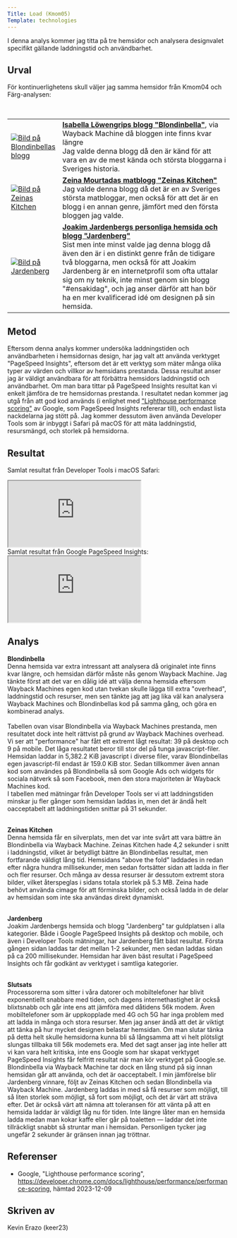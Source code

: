 ```yaml
---
Title: Load (Kmom05)
Template: technologies
---
```


<p>I denna analys kommer jag titta på tre hemsidor och analysera designvalet specifikt gällande laddningstid och användbarhet. </p>

Urval
-----------------------

<p>För kontinuerlighetens skull väljer jag samma hemsidor från Kmom04 och Färg-analysen:</p>
<br />
<table>
<tr>
    <td style="width: 100px;">
        <a href="../image/blogg-blondinbella.png"><img src="../image/blogg-blondinbella.png?height=200" alt="Bild på Blondinbellas blogg" /></a>
    </td>
    <td>
<b><a href="https://web.archive.org/web/20160528173355/https://www.blondinbella.se/">Isabella Löwengrips blogg "Blondinbella"</a></b>, via Wayback Machine då bloggen inte finns kvar längre<br />
Jag valde denna blogg då den är känd för att vara en av de mest kända och största bloggarna i Sveriges historia.
    </td>
</tr>
<tr>
    <td>
        <a href="../image/blogg-zeinas.png"><img src="../image/blogg-zeinas.png?height=200" alt="Bild på Zeinas Kitchen" /></a>
    </td>
    <td>
<b><a href="https://zeinaskitchen.se/">Zeina Mourtadas matblogg "Zeinas Kitchen"</b></a><br />
Jag valde denna blogg då det är en av Sveriges största matbloggar, men också för att det är en blogg i en annan genre, jämfört med den första bloggen jag valde.
    </td>
</tr>
<tr>
    <td>
        <a href="../image/blogg-jardenberg.png"><img src="../image/blogg-jardenberg.png?height=200" alt="Bild på Jardenberg" /></a>
    </td>
    <td>
<b><a href="https://jardenberg.se/">Joakim Jardenbergs personliga hemsida och blogg "Jardenberg"</b></a><br />
Sist men inte minst valde jag denna blogg då även den är i en distinkt genre från de tidigare två bloggarna, men också för att Joakim Jardenberg är en internetprofil som ofta uttalar sig om ny teknik, inte minst genom sin blogg "#ensakidag", och jag anser därför att han bör ha en mer kvalificerad idé om designen på sin hemsida. 
    </td>
</tr>
</table>

Metod
-----------------------

Eftersom denna analys kommer undersöka laddningstiden och användbarheten i hemsidornas design, har jag valt att använda verktyget "PageSpeed Insights", eftersom det är ett verktyg som mäter många olika typer av värden och villkor av hemsidans prestanda. Dessa resultat anser jag är väldigt användbara för att förbättra hemsidors laddningstid och användbarhet. Om man bara tittar på PageSpeed Insights resultat kan vi enkelt jämföra de tre hemsidornas prestanda. I resultatet nedan kommer jag utgå från att god kod används (i enlighet med <a href="https://developer.chrome.com/docs/lighthouse/performance/performance-scoring">"Lighthouse performance scoring"</a> av Google, som PageSpeed Insights refererar till), och endast lista nackdelarna jag stött på. Jag kommer dessutom även använda Developer Tools som är inbyggt i Safari på macOS för att mäta laddningstid, resursmängd, och storlek på hemsidorna. 

Resultat
-----------------------

Samlat resultat från Developer Tools i macOS Safari:
<iframe src="https://docs.google.com/spreadsheets/d/e/2PACX-1vQ_Ry2BYTom2MaaewvIjznvFOVFgPLLUHt5XL7hVtrex7WJjyjsAhan-4Qup37t0MMbx6H7l6gwM-Ep/pubhtml?gid=0&amp;single=true&amp;widget=true&amp;headers=false" class="iframe-google-sheets"></iframe>
<br />
Samlat resultat från Google PageSpeed Insights:
<iframe src="https://docs.google.com/spreadsheets/d/e/2PACX-1vQ_Ry2BYTom2MaaewvIjznvFOVFgPLLUHt5XL7hVtrex7WJjyjsAhan-4Qup37t0MMbx6H7l6gwM-Ep/pubhtml?gid=309158755&amp;single=true&amp;widget=true&amp;headers=false" class="iframe-google-sheets"></iframe>

Analys
-----------------------

__Blondinbella__<br />
Denna hemsida var extra intressant att analysera då originalet inte finns kvar längre, och hemsidan därför måste  nås genom Wayback Machine. Jag tänkte först att det var en dålig idé att välja denna hemsida eftersom Wayback Machines egen kod utan tvekan skulle lägga till extra "overhead", laddningstid och resurser, men sen tänkte jag att jag lika väl kan analysera Wayback Machines och Blondinbellas kod på samma gång, och göra en kombinerad analys.<br />
<br />
Tabellen ovan visar Blondinbella via Wayback Machines prestanda, men resultatet dock inte helt rättvist på grund av Wayback Machines overhead. Vi ser att "performance" har fått ett extremt lågt resultat: 39 på desktop och 9 på mobile. Det låga resultatet beror till stor del på tunga javascript-filer. Hemsidan laddar in 5,382.2 KiB javascript i diverse filer, varav Blondinbellas egen javascript-fil endast är 159.0 KiB stor. Sedan tillkommer även annan kod som användes på Blondinbella så som Google Ads och widgets för sociala nätverk så som Facebook, men den stora majoriteten är Wayback Machines kod. 
<br />
I tabellen med mätningar från Developer Tools ser vi att laddningstiden minskar ju fler gånger som hemsidan laddas in, men det är ändå helt oacceptabelt att laddningstiden snittar på 31 sekunder. <br />
<br />

__Zeinas Kitchen__<br />
Denna hemsida får en silverplats, men det var inte svårt att vara bättre än Blondinbella via Wayback Machine. Zeinas Kitchen hade 4,2 sekunder i snitt i laddningstid, vilket är betydligt bättre än Blondinbellas resultat, men fortfarande väldigt lång tid. Hemsidans "above the fold" laddades in redan efter några hundra millisekunder, men sedan fortsätter sidan att ladda in fler och fler resurser. Och många av dessa resurser är dessutom extremt stora bilder, vilket återspeglas i sidans totala storlek på 5.3 MB. Zeina hade behövt använda cimage för att förminska bilder, och också ladda in de delar av hemsidan som inte ska användas direkt dynamiskt.<br />
<br />

__Jardenberg__<br />
Joakim Jardenbergs hemsida och blogg "Jardenberg" tar guldplatsen i alla kategorier. Både i Google PageSpeed Insights på desktop och mobile, och även i Developer Tools mätningar, har Jardenberg fått bäst resultat. Första gången sidan laddas tar det mellan 1-2 sekunder, men sedan laddas sidan på ca 200 millisekunder. Hemsidan har även bäst resultat i PageSpeed Insights och får godkänt av verktyget i samtliga kategorier.<br />
<br />

__Slutsats__<br />
Processorerna som sitter i våra datorer och mobiltelefoner har blivit exponentiellt snabbare med tiden, och dagens internethastighet är också blixtsnabb och går inte ens att jämföra med dåtidens 56k modem. Även mobiltelefoner som är uppkopplade med 4G och 5G har inga problem med att ladda in många och stora resurser. Men jag anser ändå att det är viktigt att tänka på hur mycket designen belastar hemsidan. Om man slutar tänka på detta helt skulle hemsidorna kunna bli så långsamma att vi helt plötsligt slungas tillbaka till 56k modemets era. Med det sagt anser jag inte heller att vi kan vara helt kritiska, inte ens Google som har skapat verktyget PageSpeed Insights får felfritt resultat när man kör verktyget på Google.se. Blondinbella via Wayback Machine tar dock en lång stund på sig innan hemsidan går att använda, och det är oacceptabelt. 
I min jämförelse blir Jardenberg vinnare, följt av Zeinas Kitchen och sedan Blondinbella via Wayback Machine. Jardenberg laddas in med så få resurser som möjligt, till så liten storlek som möjligt, så fort som möjligt, och det är värt att sträva efter. Det är också värt att nämna att toleransen för att vänta på att en hemsida laddar är väldigt låg nu för tiden. Inte längre låter man en hemsida ladda medan man kokar kaffe eller går på toaletten &mdash; laddar det inte tillräckligt snabbt så struntar man i hemsidan. Personligen tycker jag ungefär 2 sekunder är gränsen innan jag tröttnar. 

Referenser
-----------------------

- Google, "Lighthouse performance scoring", https://developer.chrome.com/docs/lighthouse/performance/performance-scoring, hämtad 2023-12-09

Skriven av
-----------------------

Kevin Erazo (keer23)